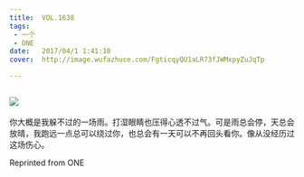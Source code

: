 ```yaml
---
title:	VOL.1638
tags:
 - 一个
 - ONE
date:	2017/04/1 1:41:10
cover:	http://image.wufazhuce.com/FgticqyQU1aLR73fJWMxpyZuJqTp

---
```

![](http://image.wufazhuce.com/FgticqyQU1aLR73fJWMxpyZuJqTp)
---

你大概是我躲不过的一场雨。打湿眼睛也压得心透不过气。可是雨总会停，天总会放晴，我跑远一点总可以绕过你，也总会有一天可以不再回头看你。像从没经历过这场伤心。
 
Reprinted from ONE
